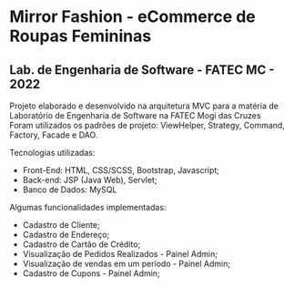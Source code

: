 # Mirror Fashion - eCommerce de Roupas Femininas
## Lab. de Engenharia de Software - FATEC MC - 2022
 Projeto elaborado e desenvolvido na arquitetura MVC para a matéria de Laboratório de Engenharia de Software na FATEC Mogi das Cruzes</br>
 Foram utilizados os padrões de projeto: ViewHelper, Strategy, Command, Factory, Facade e DAO.</br>

 Tecnologias utilizadas:
 - Front-End: HTML, CSS/SCSS, Bootstrap, Javascript;
 - Back-end:  JSP (Java Web), Servlet;
 - Banco de Dados: MySQL</br>

 Algumas funcionalidades implementadas:
 - Cadastro de Cliente;
 - Cadastro de Endereço;
 - Cadastro de Cartão de Crédito;
 - Visualização de Pedidos Realizados - Painel Admin;
 - Visualização de vendas em um período - Painel Admin;
 - Cadastro de Cupons - Painel Admin;
